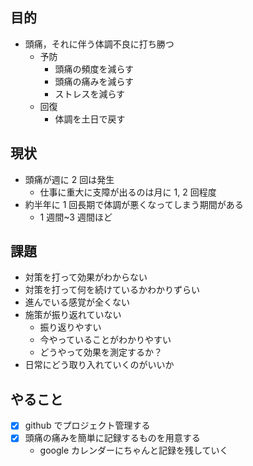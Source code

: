 ## 目的

- 頭痛，それに伴う体調不良に打ち勝つ
  - 予防
    - 頭痛の頻度を減らす
    - 頭痛の痛みを減らす
    - ストレスを減らす
  - 回復
    - 体調を土日で戻す

## 現状

- 頭痛が週に 2 回は発生
  - 仕事に重大に支障が出るのは月に 1, 2 回程度
- 約半年に 1 回長期で体調が悪くなってしまう期間がある
  - 1 週間~3 週間ほど

## 課題

- 対策を打って効果がわからない
- 対策を打って何を続けているかわかりずらい
- 進んでいる感覚が全くない
- 施策が振り返れていない
  - 振り返りやすい
  - 今やっていることがわかりやすい
  - どうやって効果を測定するか？
- 日常にどう取り入れていくのがいいか

## やること

- [x] github でプロジェクト管理する
- [x] 頭痛の痛みを簡単に記録するものを用意する
  - google カレンダーにちゃんと記録を残していく
